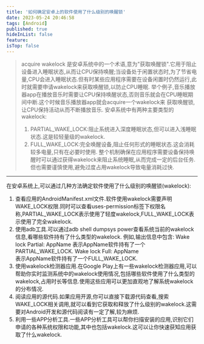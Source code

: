 ```yaml
---
title: '如何确定安卓上的软件使用了什么级别的唤醒锁'
date: 2023-05-24 20:46:58
tags: [Android]
published: true
hideInList: false
feature: 
isTop: false
---
```

>acquire wakelock 是安卓系统中的一个术语,意为"获取唤醒锁".它用于阻止设备进入睡眠状态,从而让CPU保持唤醒;当设备处于闲置状态时,为了节省电量,CPU会进入睡眠状态.但有时某些应用程序需要在设备闲置时仍然运行,此时就需要申请wakelock来获取唤醒锁,以防止CPU睡眠.
举个例子,音乐播放器app在播放音乐时需要让CPU保持唤醒状态,否则音乐就会在CPU睡眠期间中断.这个时候音乐播放器app就会acquire一个wakelock来 获取唤醒锁,让CPU保持活动从而不断播放音乐.
>安卓系统中有两种主要类型的wakelock:
>1. PARTIAL_WAKE_LOCK:阻止系统进入深度睡眠状态,但可以进入浅睡眠状态.这是较轻量级的wakelock.
>2. FULL_WAKE_LOCK:完全唤醒设备,阻止任何形式的睡眠状态.这会消耗较多电量,只有在必要时使用.
整个机制确保在应用程序需要设备保持唤醒时可以通过获得wakelock来阻止系统睡眠,从而完成一定的后台任务.但也需要谨慎使用,避免过度占用wakelock导致电量消耗过快.
----

在安卓系统上,可以通过几种方法确定软件使用了什么级别的唤醒锁(wakelock):
1. 查看应用的AndroidManifest.xml文件.软件使用wakelock需要声明WAKE_LOCK权限.同时可以查看uses-permission标签下权限名称,PARTIAL_WAKE_LOCK表示使用了轻度wakelock,FULL_WAKE_LOCK表示使用了完全wakelock.
2. 使用adb工具.可以通过adb shell dumpsys power查看系统当前的wakelock信息,看哪些软件持有了什么类型的wakelock.
例如,输出信息中包含:
Wake lock Partial: AppName
表示AppName软件持有了一个PARTIAL_WAKE_LOCK.
Wake lock Full: AppName  
表示AppName软件持有了一个FULL_WAKE_LOCK.
3. 使用wakelock检测器应用.在Google Play上有一些wakelock检测器应用,可以帮助你实时监测系统中的wakelock使用情况,包括哪些软件使用了什么类型的wakelock,占用时长等信息.使用这些应用可以更加直观地了解系统wakelock的分布情况.
4. 阅读应用的源代码.如果应用开源,你可以直接下载源代码查看,搜索WAKE_LOCK相关调用,就可以看到它获取和释放了什么级别的wakelock.这需要对Android开发和源代码阅读有一定了解,较为麻烦.
5. 利用一些APP分析工具.一些APP分析工具可以帮你扫描安装的应用,识别它们申请的各种系统权限和功能,其中也包括wakelock.这可以让你快速获知应用获取了什么wakelock.